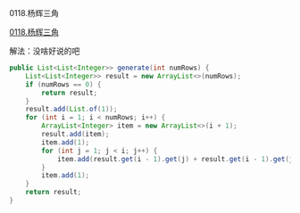 0118.杨辉三角

[0118.杨辉三角
](https://leetcode-cn.com/problems/pascals-triangle/)

解法：没啥好说的吧



```java
public List<List<Integer>> generate(int numRows) {
    List<List<Integer>> result = new ArrayList<>(numRows);
    if (numRows == 0) {
        return result;
    }
    result.add(List.of(1));
    for (int i = 1; i < numRows; i++) {
        ArrayList<Integer> item = new ArrayList<>(i + 1);
        result.add(item);
        item.add(1);
        for (int j = 1; j < i; j++) {
            item.add(result.get(i - 1).get(j) + result.get(i - 1).get(j - 1));
        }
        item.add(1);
    }
    return result;
}
```

